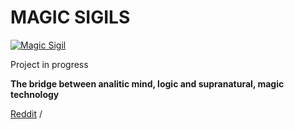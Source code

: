 # MAGIC SIGILS



[![Magic Sigil](https://dascent.github.io/magic-sigils/sigils/sg/s1/sig-2.jpg)](https://dascent.github.io/magic-sigils/)

Project in progress

**The bridge between analitic mind, logic and supranatural, magic technology** 


<a href="https://www.reddit.com/r/magicsigils/">Reddit</a> /
